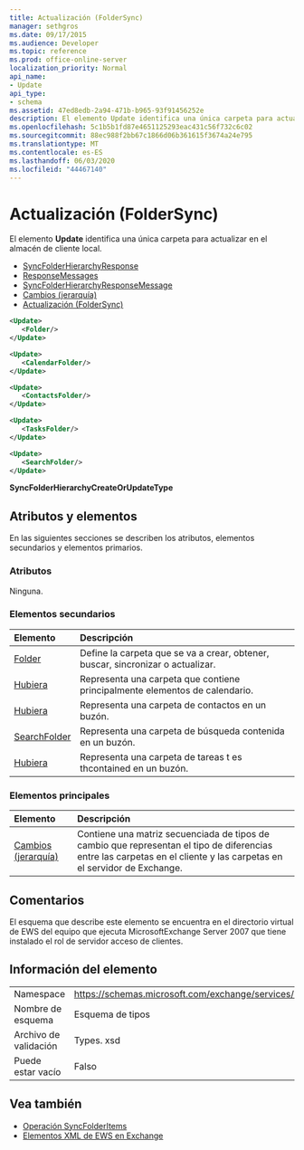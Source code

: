 ```yaml
---
title: Actualización (FolderSync)
manager: sethgros
ms.date: 09/17/2015
ms.audience: Developer
ms.topic: reference
ms.prod: office-online-server
localization_priority: Normal
api_name:
- Update
api_type:
- schema
ms.assetid: 47ed8edb-2a94-471b-b965-93f91456252e
description: El elemento Update identifica una única carpeta para actualizar en el almacén de cliente local.
ms.openlocfilehash: 5c1b5b1fd87e4651125293eac431c56f732c6c02
ms.sourcegitcommit: 88ec988f2bb67c1866d06b361615f3674a24e795
ms.translationtype: MT
ms.contentlocale: es-ES
ms.lasthandoff: 06/03/2020
ms.locfileid: "44467140"
---
```

# <a name="update-foldersync"></a>Actualización (FolderSync)

El elemento **Update** identifica una única carpeta para actualizar en el almacén de cliente local. 
  
- [SyncFolderHierarchyResponse](syncfolderhierarchyresponse.md) 
- [ResponseMessages](responsemessages.md) 
- [SyncFolderHierarchyResponseMessage](syncfolderhierarchyresponsemessage.md)  
- [Cambios (jerarquía)](changes-hierarchy.md) 
- [Actualización (FolderSync)](update-foldersync.md)
  
```xml
<Update>
   <Folder/>
</Update>
```

```xml
<Update>
   <CalendarFolder/>
</Update>
```

```xml
<Update>
   <ContactsFolder/>
</Update>
```

```xml
<Update>
   <TasksFolder/>
</Update>
```

```xml
<Update>
   <SearchFolder/>
</Update>
```

**SyncFolderHierarchyCreateOrUpdateType**

## <a name="attributes-and-elements"></a>Atributos y elementos

En las siguientes secciones se describen los atributos, elementos secundarios y elementos primarios.
  
### <a name="attributes"></a>Atributos

Ninguna.
  
### <a name="child-elements"></a>Elementos secundarios

|**Elemento**|**Descripción**|
|:-----|:-----|
|[Folder](folder.md) <br/> |Define la carpeta que se va a crear, obtener, buscar, sincronizar o actualizar.  <br/> |
|[Hubiera](calendarfolder.md) <br/> |Representa una carpeta que contiene principalmente elementos de calendario.  <br/> |
|[Hubiera](contactsfolder.md) <br/> |Representa una carpeta de contactos en un buzón.  <br/> |
|[SearchFolder](searchfolder.md) <br/> |Representa una carpeta de búsqueda contenida en un buzón.  <br/> |
|[Hubiera](tasksfolder.md) <br/> |Representa una carpeta de tareas t es thcontained en un buzón.  <br/> |
   
### <a name="parent-elements"></a>Elementos principales

|**Elemento**|**Descripción**|
|:-----|:-----|
|[Cambios (jerarquía)](changes-hierarchy.md) <br/> |Contiene una matriz secuenciada de tipos de cambio que representan el tipo de diferencias entre las carpetas en el cliente y las carpetas en el servidor de Exchange.  <br/> |
   
## <a name="remarks"></a>Comentarios

El esquema que describe este elemento se encuentra en el directorio virtual de EWS del equipo que ejecuta MicrosoftExchange Server 2007 que tiene instalado el rol de servidor acceso de clientes.
  
## <a name="element-information"></a>Información del elemento

|||
|:-----|:-----|
|Namespace  <br/> |https://schemas.microsoft.com/exchange/services/2006/types  <br/> |
|Nombre de esquema  <br/> |Esquema de tipos  <br/> |
|Archivo de validación  <br/> |Types. xsd  <br/> |
|Puede estar vacío  <br/> |Falso  <br/> |
   
## <a name="see-also"></a>Vea también

- [Operación SyncFolderItems](syncfolderitems-operation.md)
- [Elementos XML de EWS en Exchange](ews-xml-elements-in-exchange.md)

